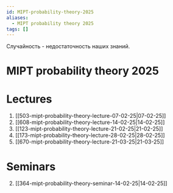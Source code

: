 ```yaml
---
id: MIPT-probability-theory-2025
aliases:
  - MIPT probability theory 2025
tags: []
---
```

Случайность - недостаточность наших знаний.

# MIPT probability theory 2025

# Lectures

1. [[503-mipt-probability-theory-lecture-07-02-25|07-02-25]]
2. [[608-mipt-probability-theory-lecture-14-02-25|14-02-25]]
3. [[123-mipt-probability-theory-lecture-21-02-25|21-02-25]]
4. [[173-mipt-probability-theory-lecture-28-02-25|28-02-25]]
7. [[670-mipt-probability-theory-lecture-21-03-25|21-03-25]]

# Seminars
2. [[364-mipt-probability-theory-seminar-14-02-25|14-02-25]]
